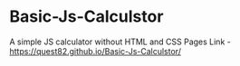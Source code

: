 # Basic-Js-Calculstor
A simple JS calculator without HTML and CSS
Pages Link - https://quest82.github.io/Basic-Js-Calculstor/ 
